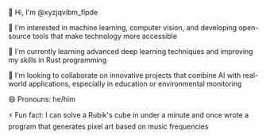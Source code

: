 👋 Hi, I'm @xyzjqvibm_flpde

👀 I'm interested in machine learning, computer vision, and developing open-source tools that make technology more accessible

🌱 I'm currently learning advanced deep learning techniques and improving my skills in Rust programming

💞️ I'm looking to collaborate on innovative projects that combine AI with real-world applications, especially in education or environmental monitoring

😄 Pronouns: he/him

⚡ Fun fact: I can solve a Rubik's cube in under a minute and once wrote a program that generates pixel art based on music frequencies

